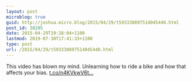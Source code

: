 ```yaml
---
layout: post
microblog: true
guid: http://joshua.micro.blog/2015/04/29/t593330897514045440.html
post_id: 38285
date: 2015-04-29T19:28:04+1100
lastmod: 2019-07-30T17:41:33+1100
type: post
url: /2015/04/29/t593330897514045440.html
---
```

This video has blown my mind. Unlearning how to ride a bike and how that affects your bias. [t.co/n4KVkwV6t...](http://t.co/n4KVkwV6ts)
